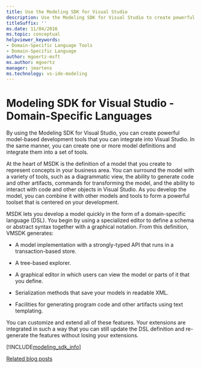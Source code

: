 ```yaml
---
title: Use the Modeling SDK for Visual Studio
description: Use the Modeling SDK for Visual Studio to create powerful model-based development tools that integrate into Visual Studio.
titleSuffix: ''
ms.date: 11/04/2016
ms.topic: conceptual
helpviewer_keywords:
- Domain-Specific Language Tools
- Domain-Specific Language
author: mgoertz-msft
ms.author: mgoertz
manager: jmartens
ms.technology: vs-ide-modeling
---
```

# Modeling SDK for Visual Studio - Domain-Specific Languages


By using the Modeling SDK for Visual Studio, you can create powerful model-based development tools that you can integrate into Visual Studio. In the same manner, you can create one or more model definitions and integrate them into a set of tools.

At the heart of MSDK is the definition of a model that you create to represent concepts in your business area. You can surround the model with a variety of tools, such as a diagrammatic view, the ability to generate code and other artifacts, commands for transforming the model, and the ability to interact with code and other objects in Visual Studio. As you develop the model, you can combine it with other models and tools to form a powerful toolset that is centered on your development.

MSDK lets you develop a model quickly in the form of a domain-specific language (DSL). You begin by using a specialized editor to define a schema or abstract syntax together with a graphical notation. From this definition, VMSDK generates:

- A model implementation with a strongly-typed API that runs in a transaction-based store.

- A tree-based explorer.

- A graphical editor in which users can view the model or parts of it that you define.

- Serialization methods that save your models in readable XML.

- Facilities for generating program code and other artifacts using text templating.

You can customize and extend all of these features. Your extensions are integrated in such a way that you can still update the DSL definition and re-generate the features without losing your extensions.

[!INCLUDE[modeling_sdk_info](includes/modeling_sdk_info.md)]

[Related blog posts](https://devblogs.microsoft.com/devops/the-visual-studio-modeling-sdk-is-now-available-with-visual-studio-2017/)
